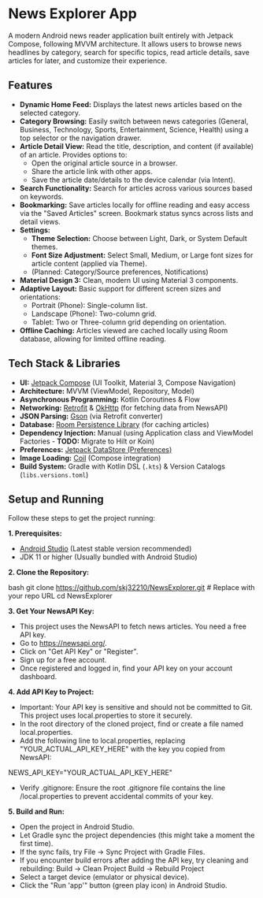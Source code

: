 # News Explorer App

A modern Android news reader application built entirely with Jetpack Compose, following MVVM architecture. It allows users to browse news headlines by category, search for specific topics, read article details, save articles for later, and customize their experience.

## Features

*   **Dynamic Home Feed:** Displays the latest news articles based on the selected category.
*   **Category Browsing:** Easily switch between news categories (General, Business, Technology, Sports, Entertainment, Science, Health) using a top selector or the navigation drawer.
*   **Article Detail View:** Read the title, description, and content (if available) of an article. Provides options to:
    *   Open the original article source in a browser.
    *   Share the article link with other apps.
    *   Save the article date/details to the device calendar (via Intent).
*   **Search Functionality:** Search for articles across various sources based on keywords.
*   **Bookmarking:** Save articles locally for offline reading and easy access via the "Saved Articles" screen. Bookmark status syncs across lists and detail views.
*   **Settings:**
    *   **Theme Selection:** Choose between Light, Dark, or System Default themes.
    *   **Font Size Adjustment:** Select Small, Medium, or Large font sizes for article content (applied via Theme).
    *   (Planned: Category/Source preferences, Notifications)
*   **Material Design 3:** Clean, modern UI using Material 3 components.
*   **Adaptive Layout:** Basic support for different screen sizes and orientations:
    *   Portrait (Phone): Single-column list.
    *   Landscape (Phone): Two-column grid.
    *   Tablet: Two or Three-column grid depending on orientation.
*   **Offline Caching:** Articles viewed are cached locally using Room database, allowing for limited offline reading.

## Tech Stack & Libraries

*   **UI:** [Jetpack Compose](https://developer.android.com/jetpack/compose) (UI Toolkit, Material 3, Compose Navigation)
*   **Architecture:** MVVM (ViewModel, Repository, Model)
*   **Asynchronous Programming:** Kotlin Coroutines & Flow
*   **Networking:** [Retrofit](https://square.github.io/retrofit/) & [OkHttp](https://square.github.io/okhttp/) (for fetching data from NewsAPI)
*   **JSON Parsing:** [Gson](https://github.com/google/gson) (via Retrofit converter)
*   **Database:** [Room Persistence Library](https://developer.android.com/training/data-storage/room) (for caching articles)
*   **Dependency Injection:** Manual (using Application class and ViewModel Factories - **TODO:** Migrate to Hilt or Koin)
*   **Preferences:** [Jetpack DataStore (Preferences)](https://developer.android.com/topic/libraries/architecture/datastore)
*   **Image Loading:** [Coil](https://coil-kt.github.io/coil/) (Compose integration)
*   **Build System:** Gradle with Kotlin DSL (`.kts`) & Version Catalogs (`libs.versions.toml`)

## Setup and Running

Follow these steps to get the project running:

**1. Prerequisites:**

*   [Android Studio](https://developer.android.com/studio) (Latest stable version recommended)
*   JDK 11 or higher (Usually bundled with Android Studio)

**2. Clone the Repository:**

bash
git clone https://github.com/skj32210/NewsExplorer.git # Replace with your repo URL
cd NewsExplorer

**3. Get Your NewsAPI Key:**
* This project uses the NewsAPI to fetch news articles. You need a free API key.
* Go to https://newsapi.org/.
* Click on "Get API Key" or "Register".
* Sign up for a free account.
* Once registered and logged in, find your API key on your account dashboard.

**4. Add API Key to Project:**
* Important: Your API key is sensitive and should not be committed to Git. This project uses local.properties to store it securely.
* In the root directory of the cloned project, find or create a file named local.properties.
* Add the following line to local.properties, replacing "YOUR_ACTUAL_API_KEY_HERE" with the key you copied from NewsAPI:

NEWS_API_KEY="YOUR_ACTUAL_API_KEY_HERE"

* Verify .gitignore: Ensure the root .gitignore file contains the line /local.properties to prevent accidental commits of your key.

**5. Build and Run:**
* Open the project in Android Studio.
* Let Gradle sync the project dependencies (this might take a moment the first time).
* If the sync fails, try File -> Sync Project with Gradle Files.
* If you encounter build errors after adding the API key, try cleaning and rebuilding:
        Build -> Clean Project
        Build -> Rebuild Project
* Select a target device (emulator or physical device).
* Click the "Run 'app'" button (green play icon) in Android Studio.
